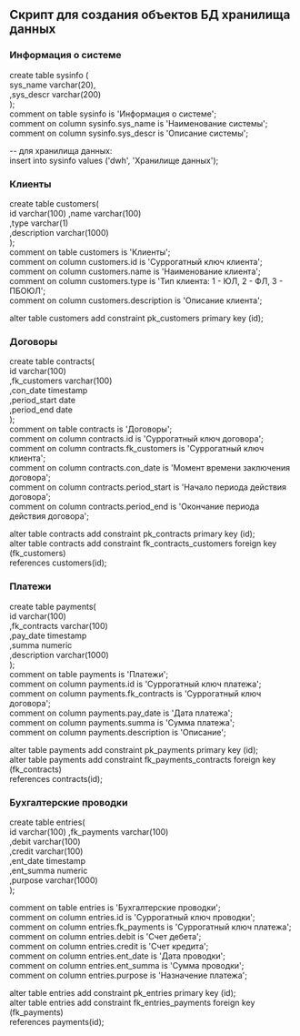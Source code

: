 ## Скрипт для создания объектов БД хранилища данных ##

### Информация о системе ###

create table sysinfo (  
   sys_name varchar(20),  
  ,sys_descr varchar(200)  
);  
comment on table sysinfo is 'Информация о системе';  
comment on column sysinfo.sys_name is 'Наименование системы';  
comment on column sysinfo.sys_descr is 'Описание системы';  

-- для хранилища данных:  
insert into sysinfo values ('dwh', 'Хранилище данных');  

### Клиенты ###

create table customers(   
   id          varchar(100) 
  ,name        varchar(100)  
  ,type        varchar(1)  
  ,description varchar(1000)  
);  
comment on table customers is 'Клиенты';  
comment on column customers.id          is 'Суррогатный ключ клиента';  
comment on column customers.name        is 'Наименование клиента';  
comment on column customers.type        is 'Тип клиента: 1 - ЮЛ, 2 - ФЛ, 3 - ПБОЮЛ';  
comment on column customers.description is 'Описание клиента';  

alter table customers add constraint pk_customers primary key (id);  

### Договоры ###

create table contracts(  
   id           varchar(100)  
  ,fk_customers varchar(100)  
  ,con_date     timestamp  
  ,period_start date  
  ,period_end   date  
);  
comment on table contracts is 'Договоры';  
comment on column contracts.id           is 'Суррогатный ключ договора';  
comment on column contracts.fk_customers is 'Суррогатный ключ клиента';  
comment on column contracts.con_date     is 'Момент времени заключения договора';  
comment on column contracts.period_start is 'Начало периода действия договора';  
comment on column contracts.period_end   is 'Окончание периода действия договора';  

alter table contracts add constraint pk_contracts primary key (id);  
alter table contracts add constraint fk_contracts_customers foreign key (fk_customers)  
  references customers(id);  

### Платежи ###

create table payments(  
   id           varchar(100)  
  ,fk_contracts varchar(100)  
  ,pay_date     timestamp  
  ,summa        numeric  
  ,description  varchar(1000)  
);  
comment on table payments is 'Платежи';  
comment on column payments.id           is 'Суррогатный ключ платежа';  
comment on column payments.fk_contracts is 'Суррогатный ключ договора';  
comment on column payments.pay_date     is 'Дата платежа';  
comment on column payments.summa        is 'Сумма платежа';  
comment on column payments.description  is 'Описание';  

alter table payments add constraint pk_payments primary key (id);   
alter table payments add constraint fk_payments_contracts foreign key (fk_contracts)   
  references contracts(id);  

### Бухгалтерские проводки ###

create table entries(  
   id          varchar(100) 
  ,fk_payments varchar(100)  
  ,debit       varchar(100)  
  ,credit      varchar(100)  
  ,ent_date    timestamp   
  ,ent_summa   numeric  
  ,purpose     varchar(1000)  
);  

comment on table entries is 'Бухгалтерские проводки';  
comment on column entries.id           is 'Суррогатный ключ проводки';  
comment on column entries.fk_payments  is 'Суррогатный ключ платежа';  
comment on column entries.debit        is 'Счет дебета';  
comment on column entries.credit       is 'Счет кредита';  
comment on column entries.ent_date     is 'Дата проводки';  
comment on column entries.ent_summa    is 'Сумма проводки';  
comment on column entries.purpose      is 'Назначение платежа';  

alter table entries add constraint pk_entries primary key (id);  
alter table entries add constraint fk_entries_payments foreign key (fk_payments)  
  references payments(id);  

